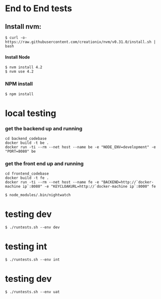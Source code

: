# End to End tests 

## Install nvm:
```
$ curl -o- https://raw.githubusercontent.com/creationix/nvm/v0.31.0/install.sh | bash
```

#### Install Node
```
$ nvm install 4.2
$ nvm use 4.2
```

### NPM install
```
$ npm install
```

# local testing

### get the backend up and running

```shell
cd backend_codebase
docker build -t be .
docker run -ti --rm --net host --name be -e "NODE_ENV=development" -e "PORT=8080" be
```

### get the front end up and running

```shell
cd frontend_codebase
docker build -t fe .
docker run -ti --rm --net host --name fe -e "BACKEND=http://`docker-machine ip`:8080" -e "KEYCLOAKURL=http://`docker-machine ip`:8000" fe
```

```shell
$ node_modules/.bin/nightwatch
```


# testing dev

```shell
$ ./runtests.sh --env dev
```

# testing int

```shell
$ ./runtests.sh --env int
```

# testing dev

```shell
$ ./runtests.sh --env uat
```
